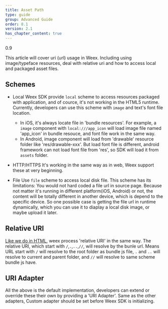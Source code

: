 ```yaml
---
title: Asset Path
type: guide
group: Advanced Guide
order: 8.1
version: 2.1
has_chapter_content: true
---
```


<!-- toc -->

<span class="weex-version">0.9</span>

This article will cover uri (url) usage in Weex. Including using image/typeface resources, deal with relative uri and how to access local and packaged asset files.

## Schemes

* Local
Weex SDK provide `local` scheme to access resources packaged with application, and of cource, it's not working in the HTML5 runtime.
Currently, developers can use this scheme with `image` and text's font file location.
  * In iOS, it's always locate file in 'bundle resources'. For example, a `image` component with `local:///app_icon` will load image file named 'app_icon' in bundle resouce, and font file work in the same way.
  * In Android, image component will load from 'drawable' resource folder like 'res/drawable-xxx'. But load font file is different, android framework can not load font file from 'res', so SDK will load it from `assets` folder.

* HTTP/HTTPS
It's working in the same way as in web, Weex support these at very beginning.

* File
Use `file` scheme to access local disk file. This scheme has its limitations: You would not hard coded a file url in source page. Because not matter it's running in different platform(iOS, Android) or not, the content will be totally different in another device, which is depend to the specific device.
So one possible case is getting the file url in runtime dynamically, which you can use it to diaplay a local disk image, or maybe upload it later.

## Relative URI

[Like we do in HTML](https://www.w3.org/TR/html4/types.html#type-uri), weex process 'relative URI' in the same way. The relative URI, which start with `/`,`.`,`..`,`//`, will resolve by the bunle url.
Means URL start with `/` will resolve to the root folder as bundle js file, `.` and `..` will resolve to current and parent folder, and `//` will resolve to same scheme bundle js have.

## URI Adapter

All the above is the default implementation, developers can extend or override these their own by providing a 'URI Adapter'. Same as the other adapters, Custom adapter should be set before Weex SDK is initializing.
